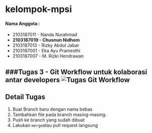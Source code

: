 # kelompok-mpsi
#### Nama Anggota : 
- 2103187011 - Nanda Nurahmad
- **2103187019 - Chusnun Nidhom**
- 2103187013 - Rizky Abdul Jabar
- 2103187001 - Eka Ayu Pramesthi
- 2103187007 - M. Rizki Hendrawan
##
###Tugas 3 - Git Workflow untuk kolaborasi antar developers
![Tugas Git Workflow](/home/khamet/Downloads/git-collab.png  "Tugas Git Workflow")
---
**Detail Tugas**
---
1. Buat Branch baru dengan nama bebas 
2. Tambahkan file pada branch masing-masing.
3. Push ke branch yang sudah dibuat 
4. Lakukan `merge`atau pull request langsung
